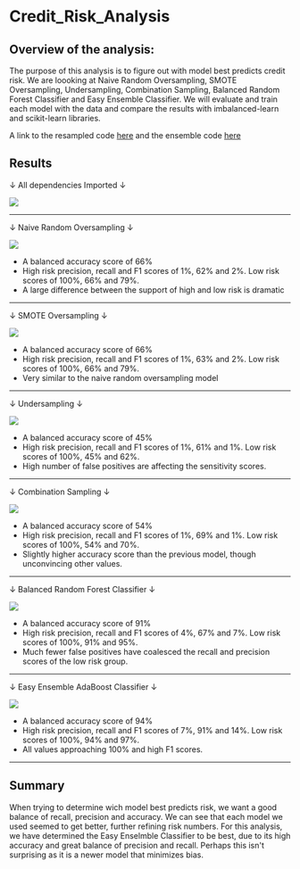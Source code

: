 # Credit_Risk_Analysis

## Overview of the analysis:

The purpose of this analysis is to figure out with model best predicts credit risk. We are loooking at Naive Random Oversampling, SMOTE Oversampling, Undersampling, Combination Sampling, Balanced Random Forest Classifier and Easy Ensemble Classifier. We will evaluate and train each model with the data and compare the results with imbalanced-learn and scikit-learn libraries. 

A link to the resampled code [here](https://github.com/Mikeblanchard/Credit_Risk_Analysis/blob/main/credit_risk_resampling.ipynb) and the ensemble code [here](https://github.com/Mikeblanchard/Credit_Risk_Analysis/blob/main/credit_risk_ensemble.ipynb) 

## Results

 &#8595; All dependencies Imported &#8595;
 
![](https://github.com/Mikeblanchard/Credit_Risk_Analysis/blob/main/Resources/Machine_1.png)
***

&#8595; Naive Random Oversampling &#8595;

![](https://github.com/Mikeblanchard/Credit_Risk_Analysis/blob/main/Resources/Machine_NAIVE_RANDOM_OVERSAMPLING_2.png)
* A balanced accuracy score of 66%
* High risk precision, recall and F1 scores of 1%, 62% and 2%. Low risk scores of 100%, 66% and 79%.
* A large difference between the support of high and low risk is dramatic
***

&#8595; SMOTE Oversampling &#8595;

![](https://github.com/Mikeblanchard/Credit_Risk_Analysis/blob/main/Resources/Machine_SMOTE_OVERSAMPLING_3.png)
* A balanced accuracy score of 66% 
* High risk precision, recall and F1 scores of 1%, 63% and 2%. Low risk scores of 100%, 66% and 79%.
* Very similar to the naive random oversampling model 
***

&#8595; Undersampling &#8595;

![](https://github.com/Mikeblanchard/Credit_Risk_Analysis/blob/main/Resources/Machine_UNDERSAMPLING_4.png)
* A balanced accuracy score of 45% 
* High risk precision, recall and F1 scores of 1%, 61% and 1%. Low risk scores of 100%, 45% and 62%.
* High number of false positives are affecting the sensitivity scores.
***

&#8595; Combination Sampling &#8595;

![](https://github.com/Mikeblanchard/Credit_Risk_Analysis/blob/main/Resources/Machine_COMBINATION_SAMPLING_5.png)
* A balanced accuracy score of 54% 
* High risk precision, recall and F1 scores of 1%, 69% and 1%. Low risk scores of 100%, 54% and 70%.
* Slightly higher accuracy score than the previous model, though unconvincing other values. 
***

&#8595; Balanced Random Forest Classifier &#8595;

![](https://github.com/Mikeblanchard/Credit_Risk_Analysis/blob/main/Resources/Machine_BALANCED_RANDOM_FOREST_CLASSIFIER_5.png)
* A balanced accuracy score of 91%
* High risk precision, recall and F1 scores of 4%, 67% and 7%. Low risk scores of 100%, 91% and 95%.
* Much fewer false positives have coalesced the recall and precision scores of the low risk group.
***

&#8595; Easy Ensemble AdaBoost Classifier &#8595;

![](https://github.com/Mikeblanchard/Credit_Risk_Analysis/blob/main/Resources/Machine_EASY_ENSEMBLE_ADABOOST_CLASSIFIER_6.png)
* A balanced accuracy score of 94% 
* High risk precision, recall and F1 scores of 7%, 91% and 14%. Low risk scores of 100%, 94% and 97%.
* All values approaching 100% and high F1 scores. 
***

## Summary

When trying to determine wich model best predicts risk, we want a good balance of recall, precision and accuracy. We can see that each model we used seemed to get better, further refining risk numbers. For this analysis, we have determined the Easy Enselmble Classifier to be best, due to its high accuracy and great balance of precision and recall. Perhaps this isn't surprising as it is a newer model that minimizes bias. 
